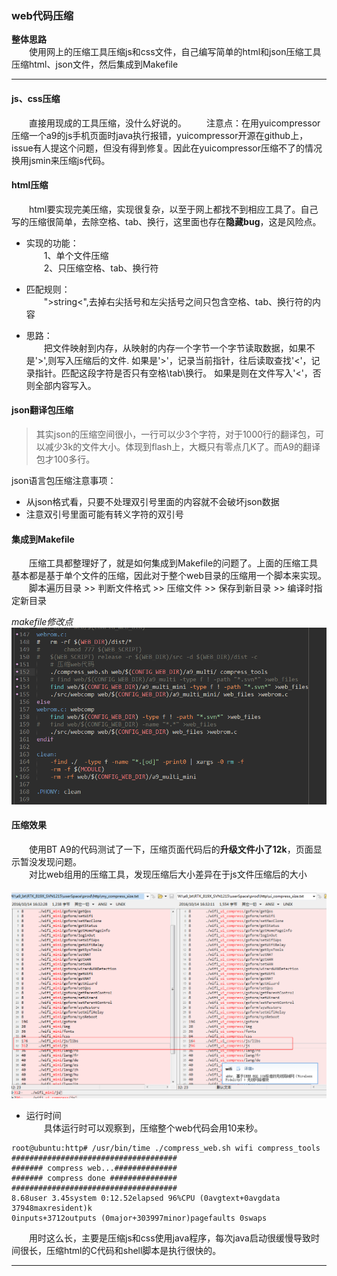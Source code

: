 ### web代码压缩　　

**整体思路**    
　　使用网上的压缩工具压缩js和css文件，自己编写简单的html和json压缩工具压缩html、json文件，然后集成到Makefile  

---  
#### js、css压缩  

　　直接用现成的工具压缩，没什么好说的。 
　　注意点：在用yuicompressor压缩一个a9的js手机页面时java执行报错，yuicompressor开源在github上，issue有人提这个问题，但没有得到修复。因此在yuicompressor压缩不了的情况换用jsmin来压缩js代码。   

#### html压缩  

　　html要实现完美压缩，实现很复杂，以至于网上都找不到相应工具了。自己写的压缩很简单，去除空格、tab、换行，这里面也存在**隐藏bug**，这是风险点。  
* 实现的功能：  
　　1、单个文件压缩  
　　2、只压缩空格、tab、换行符　　
　
* 匹配规则：  
　　">string<",去掉右尖括号和左尖括号之间只包含空格、tab、换行符的内容  
  
* 思路：  
　　把文件映射到内存，从映射的内存一个字节一个字节读取数据，如果不是'>',则写入压缩后的文件.
    如果是'>'，记录当前指针，往后读取查找'<'，记录指针。匹配这段字符是否只有空格\tab\换行。
    如果是则在文件写入'<'，否则全部内容写入。  

#### json翻译包压缩  

>其实json的压缩空间很小，一行可以少3个字符，对于1000行的翻译包，可以减少3k的文件大小。体现到flash上，大概只有零点几K了。而A9的翻译包才100多行。   

json语言包压缩注意事项：  
* 从json格式看，只要不处理双引号里面的内容就不会破坏json数据  
* 注意双引号里面可能有转义字符的双引号  



#### 集成到Makefile  

　　压缩工具都整理好了，就是如何集成到Makefile的问题了。上面的压缩工具基本都是基于单个文件的压缩，因此对于整个web目录的压缩用一个脚本来实现。  
　　脚本遍历目录 >> 判断文件格式 >> 压缩文件 >> 保存到新目录 >> 编译时指定新目录  

*makefile修改点*  
![makefile修改点](pic/20161017_Makefile修改.png)   
  
#### 压缩效果  

　　使用BT A9的代码测试了一下，压缩页面代码后的**升级文件小了12k**，页面显示暂没发现问题。  
　　对比web组用的压缩工具，发现压缩后大小差异在于js文件压缩后的大小  
　　![与web组的压缩效果对比](pic/20161017_压缩效果对比.png)  

* 运行时间  
　　具体运行时可以观察到，压缩整个web代码会用10来秒。  

```shell
root@ubuntu:http# /usr/bin/time ./compress_web.sh wifi compress_tools
#####################################
####### compress web...##############
####### compress done ###############
#####################################
8.68user 3.45system 0:12.52elapsed 96%CPU (0avgtext+0avgdata 37948maxresident)k
0inputs+3712outputs (0major+303997minor)pagefaults 0swaps
```
　　用时这么长，主要是压缩js和css使用java程序，每次java启动很缓慢导致时间很长，压缩html的C代码和shell脚本是执行很快的。  

---



　

